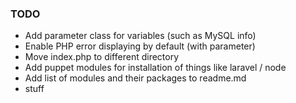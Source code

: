 ### TODO

- Add parameter class for variables (such as MySQL info)
- Enable PHP error displaying by default (with parameter)
- Move index.php to different directory
- Add puppet modules for installation of things like laravel / node
- Add list of modules and their packages to readme.md
- stuff